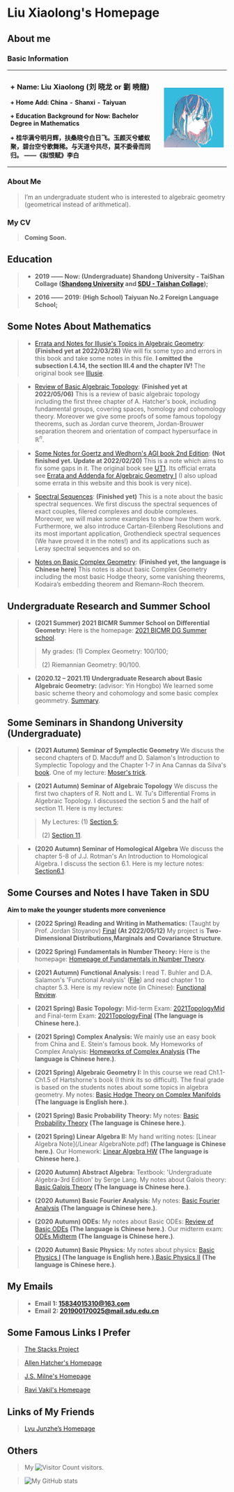 # Liu Xiaolong's Homepage
## About me
### Basic Information

<table border="0">
  <tr>
    <td width="70%">
      <h3> + Name: Liu Xiaolong (刘 晓龙 or 劉 暁龍)</h3>
      <p><b> + Home Add: China - Shanxi - Taiyuan</b></p>
      <p><b> + Education Background for Now: Bachelor Degree in Mathematics</b></p>
      <p><b> + 桂华满兮明月辉，扶桑晓兮白日飞。玉颜灭兮蝼蚁聚，碧台空兮歌舞稀。与天道兮共尽，莫不委骨而同归。  ——《拟恨赋》李白</b></p>
    </td>
    <td width="30%">
      <img src="/IMG_3788(20210725-132837).JPG" width="100%"> 
    </td>
  </tr>
</table>

### About Me
> I’m an undergraduate student who is interested to algebraic geometry (geometrical instead of arithmetical).

### My CV
> **Coming Soon.**

## Education

> + **2019 —— Now: (Undergraduate) Shandong University - TaiShan Collage ([Shandong University](https://www.sdu.edu.cn/) and [SDU - Taishan Collage](https://www.tsxt.sdu.edu.cn/));**

> + **2016 —— 2019: (High School) Taiyuan No.2 Foreign Language School;**

## Some Notes About Mathematics
> + [Errata and Notes for Illusie's Topics in Algebraic Geometry](/IllusieErrataNotes.pdf): **(Finished yet at 2022/03/28)** We will fix some typo and errors in this book and take some notes in this file. **I omitted the subsection I.4.14, the section III.4 and the chapter IV!** The original book see [Illusie](http://staff.ustc.edu.cn/~yiouyang/Illusie.pdf).

> + [Review of Basic Algebraic Topology](/SomeAT.pdf):  **(Finished yet at 2022/05/06)** This is a review of basic algebraic topology including the first three chapter of A. Hatcher's book, including fundamental groups, covering spaces, homology and cohomology theory. Moreover we give some proofs of some famous topology theorems, such as Jordan curve theorem, Jordan-Brouwer separation theorem and orientation of compact hypersurface in $\mathbb{R}^n$.

> + [Some Notes for Goertz and Wedhorn's AGI book 2nd Edition](/AGnotes1.pdf): **(Not finished yet. Update at 2022/02/20)** This is a note which aims to fix some gaps in it. The original book see [UT1](https://link.springer.com/content/pdf/10.1007%2F978-3-658-30733-2.pdf). Its official errata see [Errata and Addenda for Algebraic Geometry I](https://www.algebraic-geometry.de/errata/) (I also upload some errata in this website and this book is very nice).

> + [Spectral Sequences](/SpectralSequence.pdf): **(Finished yet)** This is a note about the basic spectral sequences. We first discuss the spectral sequences of exact couples, filered complexes and double complexes. Moreover, we will make some examples to show how them work. Furthermore, we also introduce Cartan-Eilenberg Resolutions and its most important
application, Grothendieck spectral sequences (We have proved it in the notes!) and its applications such as Leray spectral sequences and so on.

> + [Notes on Basic Complex Geometry](/ComManiBasis.pdf): **(Finished yet, the language is Chinese here)** This notes is about basic Complex Geometry including the most basic Hodge theory, some vanishing theorems, Kodaira’s embedding theorem and Riemann-Roch theorem.

## Undergraduate Research and Summer School
> + **(2021 Summer) 2021 BICMR Summer School on Differential Geometry:** Here is the homepage: [2021 BICMR DG Summer school](https://bicmr.pku.edu.cn/cn/content/show/17-2464.html). 
>> My grades: (1) Complex Geometry: 100/100;
>> 
>> (2) Riemannian Geometry: 90/100.

> + **(2020.12 – 2021.11) Undergraduate Research about Basic Algebraic Geometry:** (advisor: Yin Hongbo) We learned some basic scheme theory and cohomology and some basic complex geommetry. [Summary](/AGRESKC.pdf).

## Some Seminars in Shandong University (Undergraduate)
> + **(2021 Autumn) Seminar of Symplectic Geometry** We discuss the second chapters of D. Macduff and D. Salamon's Introduction to Symplectic Topology and the Chapter 1-7 in Ana Cannas da Silva's [book](https://people.math.ethz.ch/~acannas/Papers/lsg.pdf). One of my lecture: [Moser's trick](/2022Symp1.pdf).

> + **(2021 Autumn) Seminar of Algebraic Topology** We discuss the first two chapters of R. Nott and L. W. Tu's Differential Froms in Algebraic Topology. I discussed the section 5 and the half of section 11. Here is my lectures:
>> My Lectures: (1) [Section 5](/2021ATSe1.pdf);
>>
>> (2) [Section 11](/2021ATSe2.pdf).

> + **(2020 Autumn) Seminar of Homological Algebra** We discuss the chapter 5-8 of J.J. Rotman's An Introduction to Homological Algebra. I discuss the section 6.1. Here is my lecture notes: [Section6.1](/2020HASe.pdf).

## Some Courses and Notes I have Taken in SDU
 **Aim to make the younger students more convenience**
 > + **(2022 Spring) Reading and Writing in Mathematics:** (Taught by Prof. Jordan Stoyanov) [Final](/Project_1B.pdf) **(At 2022/05/12)** My project is
 > **Two-Dimensional Distributions,Marginals and Covariance Structure**.
 
> + **(2022 Spring) Fundamentals in Number Theory:** Here is the homepage: [Homepage of Fundamentals in Number Theory](https://faculty.sdu.edu.cn/brhuang/zh_CN/zdylm/1454369/list/index.htm).

> + **(2021 Autumn) Functional Analysis:** I read T. Buhler and D.A. Salamon's 'Functional Analysis' ([File](https://people.math.ethz.ch/~salamon/PREPRINTS/funcana.pdf)) and read chapter 1 to chapter 5.3. Here is my review note (in Chinese): [Functional Review](/FARe.pdf).

> + **(2021 Spring) Basic Topology:**  Mid-term Exam: [2021TopologyMid](/TopologyMid2021.pdf) and Final-term Exam:  [2021TopologyFinal](/TopologyFinal2021.pdf) **(The language is Chinese here.)**.

> + **(2021 Spring) Complex Analysis:**  We mainly use an easy book from China and E. Stein's famous book. My Homeworks of Complex Analysis: [Homeworks of Complex Analysis](/complexanalHWAll.pdf)  **(The language is Chinese here.)**.

> + **(2021 Spring) Algebraic Geometry I:**  In this course we read Ch1.1-Ch1.5 of Hartshorne's book (I think its so difficult). The final grade is based on the students notes about some topics in algebra geometry. My notes: [Basic Hodge Theory on Complex Manifolds](HODGE.pdf) **(The language is English here.)**.

> + **(2021 Spring) Basic Probability Theory:**  My notes: [Basic Probability Theory](/Probability.pdf) **(The language is Chinese here.)**.

> + **(2021 Spring) Linear Algebra II:** My hand writing notes: [Linear Algebra Note](/Linear AlgebraNote.pdf) **(The language is Chinese here.)**.
> Our Homework: [Linear Algebra HW](/LinearAlgHW.pdf) **(The language is Chinese here.)**.

> + **(2020 Autumn) Abstract Algebra:** Textbook: 'Undergraduate Algebra-3rd Edition' by Serge Lang. My notes about Galois theory: [Basic Galois Theory](/Galois.pdf) **(The language is Chinese here.)**.

> + **(2020 Autumn) Basic Fourier Analysis:** My notes: [Basic Fourier Analysis](/FourierNotes.pdf) **(The language is Chinese here.)**.

> + **(2020 Autumn) ODEs:**  My notes about Basic ODEs: [Review of Basic ODEs](/ODE.pdf)  **(The language is Chinese here.)**. Our midterm exam: [ODEs Midterm](/ODEmid.pdf)  **(The language is Chinese here.)**.

> + **(2020 Autumn) Basic Physics:**  My notes about physics: [Basic Physics I](/Physics1.pdf)  **(The language is English here.)**,[Basic Physics II](/Physics2.pdf)  **(The language is Chinese here.)**.

## My Emails
> + **Email 1: 15834015310@163.com**
> + **Email 2: 201900170025@mail.sdu.edu.cn**

## Some Famous Links I Prefer
> [The Stacks Project](https://stacks.math.columbia.edu/)

> [Allen Hatcher's Homepage](https://pi.math.cornell.edu/~hatcher/)

> [J.S. Milne's Homepage](https://www.jmilne.org/math/)

> [Ravi Vakil's Homepage](https://math.stanford.edu/~vakil/)

## Links of My Friends
> [Lyu Junzhe’s Homepage](https://taiataiat.github.io/)

## Others
> My ![Visitor Count](https://profile-counter.glitch.me/DVLXLWZ/count.svg) visitors.

> ![My GitHub stats](https://github-readme-stats.vercel.app/api?username=DVLXLWZ&show_icons=true&theme=tokyonight)
